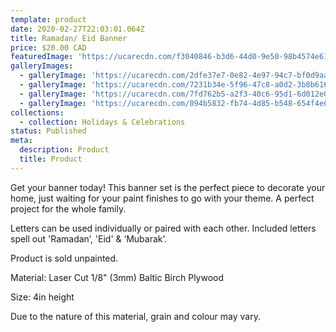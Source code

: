 ```yaml
---
template: product
date: 2020-02-27T22:03:01.064Z
title: Ramadan/ Eid Banner
price: $20.00 CAD
featuredImage: 'https://ucarecdn.com/f3040846-b3d6-44d0-9e50-98b4574e618a/-/preview/'
galleryImages:
  - galleryImage: 'https://ucarecdn.com/2dfe37e7-0e82-4e97-94c7-bf0d9aa44206/'
  - galleryImage: 'https://ucarecdn.com/7231b34e-5f96-47c8-a0d2-3b8b616ad437/'
  - galleryImage: 'https://ucarecdn.com/7fd762b5-a2f3-40c6-95d1-6d012e076d7f/'
  - galleryImage: 'https://ucarecdn.com/094b5832-fb74-4d85-b548-654f4e68f6f8/'
collections:
  - collection: Holidays & Celebrations
status: Published
meta:
  description: Product
  title: Product
---
```

Get your banner today! This banner set is the perfect piece to decorate your home, just waiting for your paint finishes to go with your theme. A perfect project for the whole family. 

Letters can be used individually or paired with each other. Included letters spell out 'Ramadan’, 'Eid' & ‘Mubarak’.

Product is sold unpainted.

Material: Laser Cut 1/8" (3mm) Baltic Birch Plywood

Size: 4in height 

Due to the nature of this material, grain and colour may vary.
